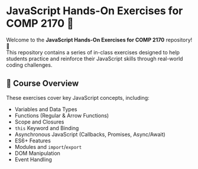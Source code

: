 # JavaScript Hands-On Exercises for COMP 2170 🎯  

Welcome to the **JavaScript Hands-On Exercises for COMP 2170** repository! 🚀  
This repository contains a series of in-class exercises designed to help students practice and reinforce their JavaScript skills through real-world coding challenges.

## 📌 Course Overview  
These exercises cover key JavaScript concepts, including:  
- Variables and Data Types  
- Functions (Regular & Arrow Functions)  
- Scope and Closures  
- `this` Keyword and Binding  
- Asynchronous JavaScript (Callbacks, Promises, Async/Await)  
- ES6+ Features  
- Modules and `import`/`export`  
- DOM Manipulation  
- Event Handling  

